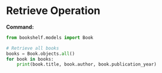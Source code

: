 # Retrieve Operation

**Command:**

```python
from bookshelf.models import Book

# Retrieve all books
books = Book.objects.all()
for book in books:
    print(book.title, book.author, book.publication_year)
